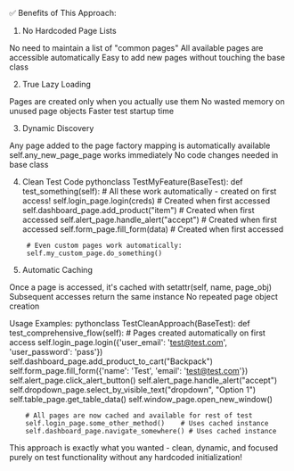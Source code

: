 ✅ Benefits of This Approach:
1. No Hardcoded Page Lists

No need to maintain a list of "common pages"
All available pages are accessible automatically
Easy to add new pages without touching the base class

2. True Lazy Loading

Pages are created only when you actually use them
No wasted memory on unused page objects
Faster test startup time

3. Dynamic Discovery

Any page added to the page factory mapping is automatically available
self.any_new_page_page works immediately
No code changes needed in base class

4. Clean Test Code
pythonclass TestMyFeature(BaseTest):
    def test_something(self):
        # All these work automatically - created on first access!
        self.login_page.login(creds)           # Created when first accessed
        self.dashboard_page.add_product("item") # Created when first accessed
        self.alert_page.handle_alert("accept") # Created when first accessed
        self.form_page.fill_form(data)         # Created when first accessed
        
        # Even custom pages work automatically:
        self.my_custom_page.do_something() 

5. Automatic Caching

Once a page is accessed, it's cached with setattr(self, name, page_obj)
Subsequent accesses return the same instance
No repeated page object creation


 Usage Examples:
pythonclass TestCleanApproach(BaseTest):
    def test_comprehensive_flow(self):
        # Pages created automatically on first access
        self.login_page.login({'user_email': 'test@test.com', 'user_password': 'pass'})
        self.dashboard_page.add_product_to_cart("Backpack")
        self.form_page.fill_form({'name': 'Test', 'email': 'test@test.com'})
        self.alert_page.click_alert_button()
        self.alert_page.handle_alert("accept")
        self.dropdown_page.select_by_visible_text("dropdown", "Option 1")
        self.table_page.get_table_data()
        self.window_page.open_new_window()
        
        # All pages are now cached and available for rest of test
        self.login_page.some_other_method()    # Uses cached instance
        self.dashboard_page.navigate_somewhere() # Uses cached instance
This approach is exactly what you wanted - clean, dynamic, and focused purely on test functionality without any hardcoded initialization! 
